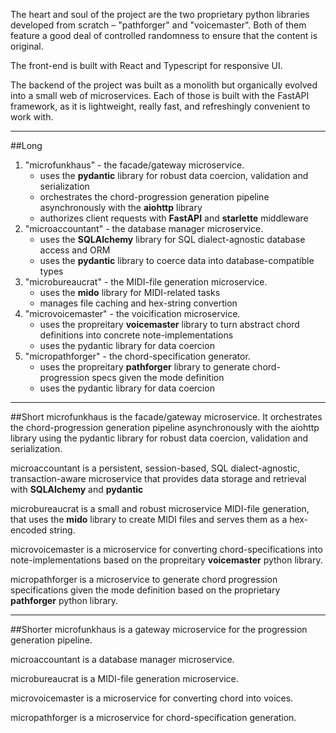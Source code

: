 The heart and soul of the project are the two proprietary python libraries developed from scratch – "pathforger" and "voicemaster". Both of them feature a good deal of controlled randomness to ensure that the content is original.

The front-end is built with React and Typescript for responsive UI.

The backend of the project was built as a monolith but organically evolved into a small web of microservices. Each of those is built with the FastAPI framework, as it is lightweight, really fast, and refreshingly convenient to work with.

---
##Long

1. "microfunkhaus" - the facade/gateway microservice.
    - uses the **pydantic** library for robust data coercion, validation and serialization
    - orchestrates the chord-progression generation pipeline asynchronously with the **aiohttp** library
    - authorizes client requests with **FastAPI** and **starlette** middleware
2. "microaccountant" - the database manager microservice.
    - uses the **SQLAlchemy** library for SQL dialect-agnostic database access and ORM
    - uses the **pydantic** library to coerce data into database-compatible types
3. "microbureaucrat" - the MIDI-file generation microservice.
    - uses the **mido** library for MIDI-related tasks
    - manages file caching and hex-string convertion
4. "microvoicemaster" - the voicification microservice.
    - uses the propreitary **voicemaster** library to turn abstract chord definitions into concrete note-implementations
    - uses the pydantic library for data coercion
5. "micropathforger" - the chord-specification generator.
    - uses the propreitary **pathforger** library to generate chord-progression specs given the mode definition
    - uses the pydantic library for data coercion

---
##Short
microfunkhaus is the facade/gateway microservice. It orchestrates the chord-progression generation pipeline asynchronously with the aiohttp library using the pydantic library for robust data coercion, validation and serialization.

microaccountant is a persistent, session-based, SQL dialect-agnostic, transaction-aware microservice that provides data storage and retrieval with **SQLAlchemy** and **pydantic**

microbureaucrat is a small and robust microservice MIDI-file generation, that uses the **mido** library to create MIDI files and serves them as a hex-encoded string.

microvoicemaster is a microservice for converting chord-specifications into note-implementations based on the propreitary **voicemaster** python library.

micropathforger is a microservice to generate chord progression specifications given the mode definition based on the proprietary **pathforger** python library.

---
##Shorter
microfunkhaus is a gateway microservice for the progression generation pipeline.

microaccountant is a database manager microservice.

microbureaucrat is a MIDI-file generation microservice.

microvoicemaster is a microservice for converting chord into voices.

micropathforger is a microservice for chord-specification generation.